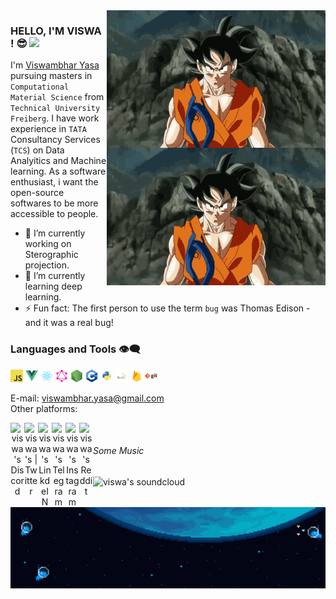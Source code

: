 <img align="right" src="https://github.com/viswambhar-yasa/Viswambhar-yasa/raw/master/giphy.gif"  width="350" height="220"/>



### HELLO, I'M VISWA ! :sunglasses: <img src="https://media.giphy.com/media/hvRJCLFzcasrR4ia7z/giphy.gif" width="25px"> 

<img align="right" src="https://github.com/viswambhar-yasa/Viswambhar-yasa/raw/master/giphy.gif"  width="350" height="220"/>

I'm [Viswambhar Yasa](https://github.com/viswambhar-yasa) pursuing masters in `Computational Material Science` from `Technical University Freiberg`. I have work experience in `TATA` Consultancy Services (`TCS`) on Data Analyitics and Machine learning. As a software enthusiast, i want the open-source softwares to be more accessible to people. 

- 🔭 I’m currently working on Sterographic projection.
- 🌱 I’m currently learning deep learning.
- ⚡ Fun fact: The first person to use the term `bug` was Thomas Edison - and it was a real bug!


### Languages and Tools :eye_speech_bubble: 
<code><img height="20" src="https://raw.githubusercontent.com/github/explore/80688e429a7d4ef2fca1e82350fe8e3517d3494d/topics/javascript/javascript.png"></code>
<code><img height="20" src="https://raw.githubusercontent.com/github/explore/80688e429a7d4ef2fca1e82350fe8e3517d3494d/topics/vue/vue.png"></code>
<code><img height="20" src="https://raw.githubusercontent.com/github/explore/80688e429a7d4ef2fca1e82350fe8e3517d3494d/topics/react/react.png"></code>
<code><img height="20" src="https://raw.githubusercontent.com/github/explore/5c058a388828bb5fde0bcafd4bc867b5bb3f26f3/topics/graphql/graphql.png"></code>
<code><img height="20" src="https://raw.githubusercontent.com/github/explore/80688e429a7d4ef2fca1e82350fe8e3517d3494d/topics/nodejs/nodejs.png"></code>
<code><img height="20" src="https://raw.githubusercontent.com/github/explore/80688e429a7d4ef2fca1e82350fe8e3517d3494d/topics/cpp/cpp.png"></code>
<code><img height="20" src="https://raw.githubusercontent.com/github/explore/80688e429a7d4ef2fca1e82350fe8e3517d3494d/topics/python/python.png"></code>
<code><img height="20" src="https://raw.githubusercontent.com/github/explore/80688e429a7d4ef2fca1e82350fe8e3517d3494d/topics/mysql/mysql.png"></code>
<code><img height="20" src="https://raw.githubusercontent.com/github/explore/80688e429a7d4ef2fca1e82350fe8e3517d3494d/topics/firebase/firebase.png"></code>
<code><img height="20" src="https://raw.githubusercontent.com/github/explore/80688e429a7d4ef2fca1e82350fe8e3517d3494d/topics/git/git.png"></code>


E-mail: [viswambhar.yasa@gmail.com](mailto:viswambhar.yasa@gmail.com)\
Other platforms:
<br>
<p align="center">
<a href="https://discord.gg/viswambhar.yasa#9517">
  <img align="left" alt="viswa's Discord" width="22px" src="https://cdn.jsdelivr.net/npm/simple-icons@v3/icons/discord.svg" />
</a>
<a href="https://twitter.com/YasaViswambhar">
  <img align="left" alt=" viswa's | Twitter" width="22px" src="https://cdn.jsdelivr.net/npm/simple-icons@v3/icons/twitter.svg" />
</a>
<a href="https://www.linkedin.com/in/viswambhar-reddy-yasa-2ab5051aa/">
  <img align="left" alt="viswa's LinkdeIN" width="22px" src="https://cdn.jsdelivr.net/npm/simple-icons@v3/icons/linkedin.svg" />
</a>
<a href="https://t.me/@ViswambharYasa">
  <img align="left" alt="viswa's Telegram" width="22px" src="https://cdn.jsdelivr.net/npm/simple-icons@v3/icons/telegram.svg" />
</a>
<a href="https://www.instagram.com/viswambhar.yasa/">
  <img align="left" alt="viswa's Instagram" width="22px" src="https://cdn.jsdelivr.net/npm/simple-icons@v3/icons/instagram.svg" />
</a>
<a href="https://www.reddit.com/">
  <img align="left" alt="viswa's Reddit" width="22px" src="https://cdn.jsdelivr.net/npm/simple-icons@v3/icons/reddit.svg" />
</a>
</p>

<br>

###### Some Music
<a href="https://soundcloud.com/vishwambhar-yasa" title='soundcloud'>
    <img align="left" alt="viswa's soundcloud" src="https://img.icons8.com/color/32/000000/soundcloud.png" />
</a>
</br>
<img align="center" src="https://github.com/viswambhar-yasa/Viswambhar-yasa/raw/master/header.gif" />
